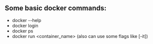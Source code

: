 ## Some basic docker commands:

- docker --help
- docker login
- docker ps
- docker run <container_name> (also can use some flags like [-it])
